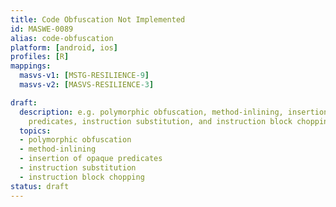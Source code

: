 ```yaml
---
title: Code Obfuscation Not Implemented
id: MASWE-0089
alias: code-obfuscation
platform: [android, ios]
profiles: [R]
mappings:
  masvs-v1: [MSTG-RESILIENCE-9]
  masvs-v2: [MASVS-RESILIENCE-3]

draft:
  description: e.g. polymorphic obfuscation, method-inlining, insertion of opaque
    predicates, instruction substitution, and instruction block chopping.
  topics:
  - polymorphic obfuscation
  - method-inlining
  - insertion of opaque predicates
  - instruction substitution
  - instruction block chopping
status: draft
---
```


